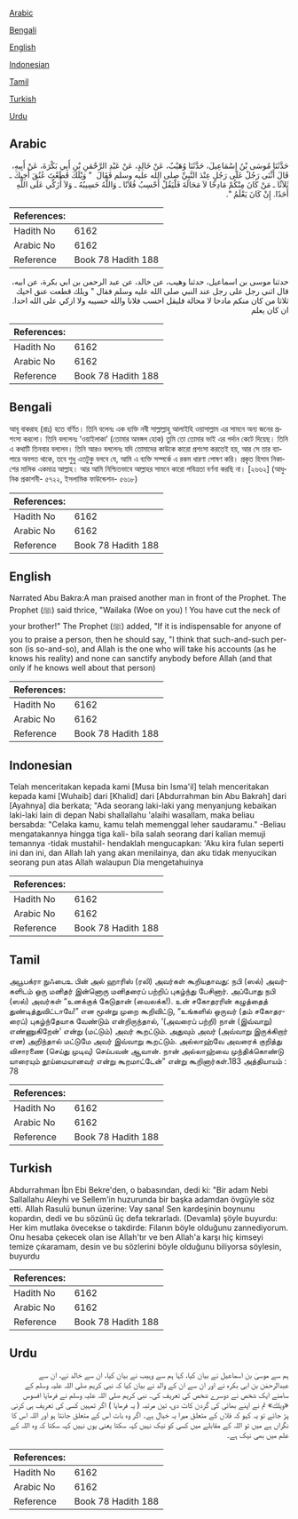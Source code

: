 [Arabic](#arabic)

[Bengali](#bengali)

[English](#english)

[Indonesian](#indonesian)

[Tamil](#tamil)

[Turkish](#turkish)

[Urdu](#urdu)

## Arabic


<div dir="rtl" lang="ar" style={{fontSize:'larger',backgroundColor:'#f8f9fa',padding:20}}>
حَدَّثَنَا مُوسَى بْنُ إِسْمَاعِيلَ، حَدَّثَنَا وُهَيْبٌ، عَنْ خَالِدٍ، عَنْ عَبْدِ الرَّحْمَنِ بْنِ أَبِي بَكْرَةَ، عَنْ أَبِيهِ، قَالَ أَثْنَى رَجُلٌ عَلَى رَجُلٍ عِنْدَ النَّبِيِّ صلى الله عليه وسلم فَقَالَ ‏ "‏ وَيْلَكَ قَطَعْتَ عُنُقَ أَخِيكَ ـ ثَلاَثًا ـ مَنْ كَانَ مِنْكُمْ مَادِحًا لاَ مَحَالَةَ فَلْيَقُلْ أَحْسِبُ فُلاَنًا ـ وَاللَّهُ حَسِيبُهُ ـ وَلاَ أُزَكِّي عَلَى اللَّهِ أَحَدًا‏.‏ إِنْ كَانَ يَعْلَمُ ‏"‏‏.‏
</div>
<div style={{backgroundColor:'#f8f9fa',padding:20, marginBottom: 10}}><table> <thead> <tr> <th>References:</th> <th></th> </tr> </thead> <tbody><tr><td>Hadith No</td><td>6162</td></tr><tr><td>Arabic No</td><td>6162</td></tr><tr><td>Reference</td><td>Book 78 Hadith 188</td></tr></tbody></table></div>


<div dir="rtl" lang="ar" style={{fontSize:'larger',backgroundColor:'#f8f9fa',padding:20}}>
حدثنا موسى بن اسماعيل، حدثنا وهيب، عن خالد، عن عبد الرحمن بن ابي بكرة، عن ابيه، قال اثنى رجل على رجل عند النبي صلى الله عليه وسلم فقال " ويلك قطعت عنق اخيك ثلاثا من كان منكم مادحا لا محالة فليقل احسب فلانا والله حسيبه ولا ازكي على الله احدا. ان كان يعلم
</div>
<div style={{backgroundColor:'#f8f9fa',padding:20, marginBottom: 10}}><table> <thead> <tr> <th>References:</th> <th></th> </tr> </thead> <tbody><tr><td>Hadith No</td><td>6162</td></tr><tr><td>Arabic No</td><td>6162</td></tr><tr><td>Reference</td><td>Book 78 Hadith 188</td></tr></tbody></table></div>

## Bengali


<div dir="ltr" lang="bn" style={{fontSize:'larger',backgroundColor:'#f8f9fa',padding:20}}>
আবূ বাকরাহ (রাঃ) হতে বর্ণিত। তিনি বলেনঃ এক ব্যক্তি নবী সাল্লাল্লাহু আলাইহি ওয়াসাল্লাম এর সামনে অন্য জনের প্রশংসা করলো। তিনি বললেনঃ ‘ওয়াইলাকা’ (তোমার অমঙ্গল হোক) তুমি তো তোমার ভাই এর গর্দান কেটে দিয়েছ। তিনি এ কথাটি তিনবার বললেন। তিনি আরও বললেনঃ যদি তোমাদের কাউকে কারো প্রশংসা করতেই হয়, আর সে তার ব্যাপারে অবগত থাকে, তবে শুধু এতটুকু বলবে যে, আমি এ ব্যক্তি সম্পর্কে এ রকম ধারণা পোষণ করি। প্রকৃত হিসাব নিকাশের মালিক একমাত্র আল্লাহ। আর আমি নিশ্চিতভাবে আল্লাহর সামনে কারো পবিত্রতা বর্ণনা করছি না। [২৬৬২] (আধুনিক প্রকাশনী- ৫৭২২, ইসলামিক ফাউন্ডেশন- ৫৬১৮)
</div>
<div style={{backgroundColor:'#f8f9fa',padding:20, marginBottom: 10}}><table> <thead> <tr> <th>References:</th> <th></th> </tr> </thead> <tbody><tr><td>Hadith No</td><td>6162</td></tr><tr><td>Arabic No</td><td>6162</td></tr><tr><td>Reference</td><td>Book 78 Hadith 188</td></tr></tbody></table></div>

## English


<div dir="ltr" lang="en" style={{fontSize:'larger',backgroundColor:'#f8f9fa',padding:20}}>
Narrated Abu Bakra:A man praised another man in front of the Prophet. The Prophet (ﷺ) said thrice, "Wailaka (Woe on you) ! You have cut the neck of your brother!" The Prophet (ﷺ) added, "If it is indispensable for anyone of you to praise a person, then he should say, "I think that such-and-such person (is so-and-so), and Allah is the one who will take his accounts (as he knows his reality) and none can sanctify anybody before Allah (and that only if he knows well about that person)
</div>
<div style={{backgroundColor:'#f8f9fa',padding:20, marginBottom: 10}}><table> <thead> <tr> <th>References:</th> <th></th> </tr> </thead> <tbody><tr><td>Hadith No</td><td>6162</td></tr><tr><td>Arabic No</td><td>6162</td></tr><tr><td>Reference</td><td>Book 78 Hadith 188</td></tr></tbody></table></div>

## Indonesian


<div dir="ltr" lang="id" style={{fontSize:'larger',backgroundColor:'#f8f9fa',padding:20}}>
Telah menceritakan kepada kami [Musa bin Isma'il] telah menceritakan kepada kami [Wuhaib] dari [Khalid] dari [Abdurrahman bin Abu Bakrah] dari [Ayahnya] dia berkata; "Ada seorang laki-laki yang menyanjung kebaikan laki-laki lain di depan Nabi shallallahu 'alaihi wasallam, maka beliau bersabda: "Celaka kamu, kamu telah memenggal leher saudaramu." -Beliau mengatakannya hingga tiga kali- bila salah seorang dari kalian memuji temannya -tidak mustahil- hendaklah mengucapkan: 'Aku kira fulan seperti ini dan ini, dan Allah lah yang akan menilainya, dan aku tidak menyucikan seorang pun atas Allah walaupun Dia mengetahuinya
</div>
<div style={{backgroundColor:'#f8f9fa',padding:20, marginBottom: 10}}><table> <thead> <tr> <th>References:</th> <th></th> </tr> </thead> <tbody><tr><td>Hadith No</td><td>6162</td></tr><tr><td>Arabic No</td><td>6162</td></tr><tr><td>Reference</td><td>Book 78 Hadith 188</td></tr></tbody></table></div>

## Tamil


<div dir="ltr" lang="ta" style={{fontSize:'larger',backgroundColor:'#f8f9fa',padding:20}}>
அபூபக்ரா நுஃபைஉ பின் அல் ஹாரிஸ் (ரலி) அவர்கள் கூறியதாவது: நபி (ஸல்) அவர்களிடம் ஒரு மனிதர் இன்னொரு மனிதரைப் பற்றிப் புகழ்ந்து பேசினார். அப்போது நபி (ஸல்) அவர்கள் “உனக்குக் கேடுதான் (வைலக்க!). உன் சகோதரரின் கழுத்தைத் துண்டித்துவிட்டாயே!” என மூன்று முறை கூறிவிட்டு, “உங்களில் ஒருவர் (தம் சகோதரரைப்) புகழ்ந்தேயாக வேண்டும் என்றிருந்தால், ‘(அவரைப் பற்றி) நான் (இவ்வாறு) எண்ணுகிறேன்’ என்று (மட்டும்) அவர் கூறட்டும். அதுவும் அவர் (அவ்வாறு இருக்கிறார் என) அறிந்தால் மட்டுமே அவர் இவ்வாறு கூறட்டும். அல்லாஹ்வே அவரைக் குறித்து விசாரணை (செய்து முடிவு) செய்பவன் ஆவான். நான் அல்லாஹ்வை முந்திக்கொண்டு யாரையும் தூய்மையானவர் என்று கூறமாட்டேன்” என்று கூறினார்கள்.183 அத்தியாயம் : 78
</div>
<div style={{backgroundColor:'#f8f9fa',padding:20, marginBottom: 10}}><table> <thead> <tr> <th>References:</th> <th></th> </tr> </thead> <tbody><tr><td>Hadith No</td><td>6162</td></tr><tr><td>Arabic No</td><td>6162</td></tr><tr><td>Reference</td><td>Book 78 Hadith 188</td></tr></tbody></table></div>

## Turkish


<div dir="ltr" lang="tr" style={{fontSize:'larger',backgroundColor:'#f8f9fa',padding:20}}>
Abdurrahman İbn Ebi Bekre'den, o babasından, dedi ki: "Bir adam Nebi Sallallahu Aleyhi ve Sellem'in huzurunda bir başka adamdan övgüyle söz etti. Allah Rasulü bunun üzerine: Vay sana! Sen kardeşinin boynunu kopardın, dedi ve bu sözünü üç defa tekrarladı. (Devamla) şöyle buyurdu: Her kim mutlaka övecekse o takdirde: Filanın böyle olduğunu zannediyorum. Onu hesaba çekecek olan ise Allah'tır ve ben Allah'a karşı hiç kimseyi temize çıkaramam, desin ve bu sözlerini böyle olduğunu biliyorsa söylesin, buyurdu
</div>
<div style={{backgroundColor:'#f8f9fa',padding:20, marginBottom: 10}}><table> <thead> <tr> <th>References:</th> <th></th> </tr> </thead> <tbody><tr><td>Hadith No</td><td>6162</td></tr><tr><td>Arabic No</td><td>6162</td></tr><tr><td>Reference</td><td>Book 78 Hadith 188</td></tr></tbody></table></div>

## Urdu


<div dir="rtl" lang="ur" style={{fontSize:'larger',backgroundColor:'#f8f9fa',padding:20}}>
ہم سے موسیٰ بن اسماعیل نے بیان کیا، کہا ہم سے وہیب نے بیان کیا، ان سے خالد نے، ان سے عبدالرحمٰن بن ابی بکرہ نے اور ان سے ان کے والد نے بیان کیا کہ نبی کریم صلی اللہ علیہ وسلم کے سامنے ایک شخص نے دوسرے شخص کی تعریف کی۔ نبی کریم صلی اللہ علیہ وسلم نے فرمایا افسوس «ويلك» تم نے اپنے بھائی کی گردن کاٹ دی، تین مرتبہ ( یہ فرمایا ) اگر تمہیں کسی کی تعریف ہی کرنی پڑ جائے تو یہ کہو کہ فلاں کے متعلق میرا یہ خیال ہے۔ اگر وہ بات اس کے متعلق جانتا ہو اور اللہ اس کا نگراں ہے میں تو اللہ کے مقابلے میں کسی کو نیک نہیں کہہ سکتا یعنی یوں نہیں کہہ سکتا کہ وہ اللہ کے علم میں بھی نیک ہے۔
</div>
<div style={{backgroundColor:'#f8f9fa',padding:20, marginBottom: 10}}><table> <thead> <tr> <th>References:</th> <th></th> </tr> </thead> <tbody><tr><td>Hadith No</td><td>6162</td></tr><tr><td>Arabic No</td><td>6162</td></tr><tr><td>Reference</td><td>Book 78 Hadith 188</td></tr></tbody></table></div>
